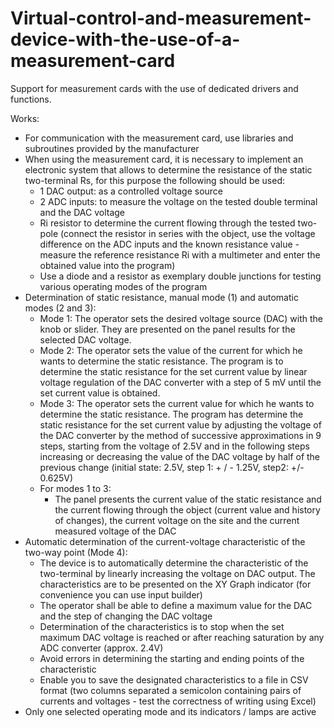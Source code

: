 # Virtual-control-and-measurement-device-with-the-use-of-a-measurement-card
Support for measurement cards with the use of dedicated drivers and functions.

Works:
- For communication with the measurement card, use libraries and subroutines provided by the manufacturer
- When using the measurement card, it is necessary to implement an electronic system that allows to determine the resistance
of the static two-terminal Rs, for this purpose the following should be used:
  - 1 DAC output: as a controlled voltage source
  - 2 ADC inputs: to measure the voltage on the tested double terminal and the DAC voltage
  - Ri resistor to determine the current flowing through the tested two-pole (connect the resistor in series with the object, use the voltage difference on the ADC inputs and the known resistance value - measure the reference resistance Ri with a multimeter and enter the obtained value into the program)
  - Use a diode and a resistor as exemplary double junctions for testing various operating modes of the program
- Determination of static resistance, manual mode (1) and automatic modes (2 and 3):
  - Mode 1: The operator sets the desired voltage source (DAC) with the knob or slider. They are presented on the panel
results for the selected DAC voltage.
  - Mode 2: The operator sets the value of the current for which he wants to determine the static resistance. The program is to determine the static resistance for the set current value by linear voltage regulation of the DAC converter with a step of 5 mV until the set current value is obtained.
  - Mode 3: The operator sets the current value for which he wants to determine the static resistance. The program has
determine the static resistance for the set current value by adjusting the voltage of the DAC converter by the method of successive approximations in 9 steps, starting from the voltage of 2.5V and in the following steps increasing or decreasing the value of the DAC voltage by half of the previous change (initial state: 2.5V, step 1: + / - 1.25V, step2: +/- 0.625V)
  - For modes 1 to 3:
    - The panel presents the current value of the static resistance and the current flowing through the object
(current value and history of changes), the current voltage on the site and the current measured voltage of the DAC
- Automatic determination of the current-voltage characteristic of the two-way point (Mode 4):
  - The device is to automatically determine the characteristic of the two-terminal by linearly increasing the voltage on
DAC output. The characteristics are to be presented on the XY Graph indicator (for convenience you can use
input builder)
  - The operator shall be able to define a maximum value for the DAC and the step of changing the DAC voltage
  - Determination of the characteristics is to stop when the set maximum DAC voltage is reached
or after reaching saturation by any ADC converter (approx. 2.4V)
  - Avoid errors in determining the starting and ending points of the characteristic
  - Enable you to save the designated characteristics to a file in CSV format (two columns separated
a semicolon containing pairs of currents and voltages - test the correctness of writing using Excel)
- Only one selected operating mode and its indicators / lamps are active
